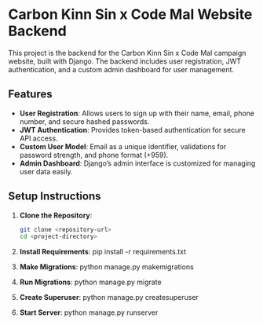 # Carbon Kinn Sin x Code Mal Website Backend

This project is the backend for the Carbon Kinn Sin x Code Mal campaign website, built with Django. The backend includes user registration, JWT authentication, and a custom admin dashboard for user management.

## Features

- **User Registration**: Allows users to sign up with their name, email, phone number, and secure hashed passwords.
- **JWT Authentication**: Provides token-based authentication for secure API access.
- **Custom User Model**: Email as a unique identifier, validations for password strength, and phone format (+959).
- **Admin Dashboard**: Django’s admin interface is customized for managing user data easily.

## Setup Instructions

1. **Clone the Repository**:
   ```bash
   git clone <repository-url>
   cd <project-directory>


2. **Install Requirements**:
  pip install -r requirements.txt

4. **Make Migrations**:
   python manage.py makemigrations

5. **Run Migrations**:
  python manage.py migrate

6. **Create Superuser**:
  python manage.py createsuperuser

7. **Start Server**:
  python manage.py runserver
